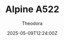 ---
title: "Alpine A522"
meta_title: ""
description: "Alpine A522 2022 by SP Mod for Assetto Corsa, ready to race!"
date: 2025-05-09T12:24:00Z
thumb: nqkgikd
mainimage: 69ybSQu
cargallery: [ "QGcOpPE", "wBBtK9Z", "EgkNkXA"]
categories: ["Car"]
author: "Theodora"
tags: ["Alpine", "F1", "Formula 1", "Formula", "R2R", "SP Mod", "2022", "France"]
draft: false
link: https://modsfire.com/QK4f84sx5zkqB68
zipsize: 112 MB
manu: Alpine
logo2: alpine-cars
championship: Formula 1
country: France
year: 2022
class: Formula
drivetrain: RWD
engine: E-Tech RE22
power: "-- whp"
torque: "--"
mass: "715"
speed: "--"
accel: "- seconds"
gb: 8-speed
creator: SP Mod
version: "v2"
csp: "0.2.6"
carname: "Alpine A522"
folder: "f1_2022_a522"
livery: "Included"
r2r: 1
host: ModsFire
---